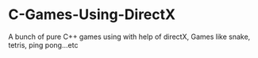 # C-Games-Using-DirectX
A bunch of pure C++ games using with help of directX, Games like snake, tetris, ping pong...etc
